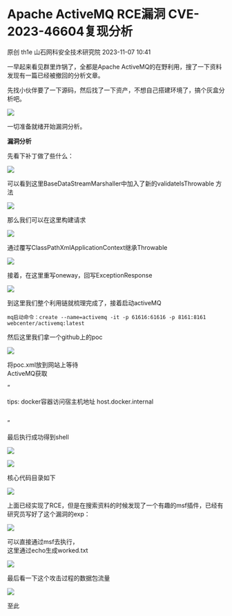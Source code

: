 #  Apache ActiveMQ RCE漏洞 CVE-2023-46604复现分析   
原创 th1e  山石网科安全技术研究院   2023-11-07 10:41  
  
一早起来看见群里炸锅了，全都是Apache ActiveMQ的在野利用，搜了一下资料发现有一篇已经被撤回的分析文章。  
  
先找小伙伴要了一下源码，然后找了一下资产，不想自己搭建环境了，搞个灰盒分析吧。  
  
![](https://mmbiz.qpic.cn/mmbiz_png/Gw8FuwXLJnRxNNWiaMIztUCAcIxVKAKhk0ULmccejKKGibwav4aPnNls8eBN1ngAhp7ibKlpRxyKVxWqYYIAQLIBA/640?wx_fmt=png "")  
  
一切准备就绪开始漏洞分析。  
  
**漏洞分析**  
  
  
  
先看下补丁做了些什么：  
  
![](https://mmbiz.qpic.cn/mmbiz_png/Gw8FuwXLJnRxNNWiaMIztUCAcIxVKAKhkCatUyPh6muicb7icghJ5M5tG6CvMydmlgzPZdrlcichOZfr354ibiakSKQA/640?wx_fmt=png "")  
  
  
可以看到这里BaseDataStreamMarshaller中加入了新的validateIsThrowable 方法  
  
![](https://mmbiz.qpic.cn/mmbiz_png/Gw8FuwXLJnRxNNWiaMIztUCAcIxVKAKhkfiaENhlpnCHb5Sn9hP7s7kH8Rnr7Kfco2kgInGiaCRPJBekc2elBfRIA/640?wx_fmt=png "")  
  
那么我们可以在这里构建请求  
  
![](https://mmbiz.qpic.cn/mmbiz_png/Gw8FuwXLJnRxNNWiaMIztUCAcIxVKAKhk4YBQT0Ix5hTdC3Dw8DDlibDQRbaZicpXQChBTQqQ7vykm6sfpDWTQdmw/640?wx_fmt=png "")  
  
通过覆写ClassPathXmlApplicationContext继承Throwable  
  
![](https://mmbiz.qpic.cn/mmbiz_png/Gw8FuwXLJnRxNNWiaMIztUCAcIxVKAKhkpzvmK7rI6ZtqR065BAdXoYSPGmC9XWqldOxpvSsucUTXYGq3BAx4DA/640?wx_fmt=png "")  
  
接着，在这里重写oneway，回写ExceptionResponse  
  
![](https://mmbiz.qpic.cn/mmbiz_png/Gw8FuwXLJnRxNNWiaMIztUCAcIxVKAKhkrjdnUHicZ5FiakovCKH1wOPQZg52ndQgxECL6Uf0oHlrCxXYzt2IQyRA/640?wx_fmt=png "")  
  
到这里我们整个利用链就梳理完成了，接着启动activeMQ  
```
mq启动命令：create --name=activemq -it -p 61616:61616 -p 8161:8161 webcenter/activemq:latest
```  
  
然后这里我们拿一个github上的poc  
  
![](https://mmbiz.qpic.cn/mmbiz_png/Gw8FuwXLJnRxNNWiaMIztUCAcIxVKAKhkgzn0QBMczzehTpM71ibrCcyLOjqJkUBoVoZh0JmiaJEHqfTcHFgz1bGQ/640?wx_fmt=png "")  
  
将poc.xml放到网站上等待  
ActiveMQ获取  
  
“   
  
tips: docker容器访问宿主机地址 host.docker.internal  
  
   
”  
  
最后执行成功得到shell  
  
![](https://mmbiz.qpic.cn/mmbiz_png/Gw8FuwXLJnRxNNWiaMIztUCAcIxVKAKhkKEFxSaO3MUk1Vj5QHHaqbdABcnuoaWrt0LvrfYRxZ8fsicGkQeUYjrg/640?wx_fmt=png "")  
  
![](https://mmbiz.qpic.cn/mmbiz_png/Gw8FuwXLJnRxNNWiaMIztUCAcIxVKAKhkymChibENs3NvG43OhUHzJTQ3AslicNABRnsiaNBbdtxSwmjnYXI64dGFA/640?wx_fmt=png "")  
  
核心代码目录如下  
  
![](https://mmbiz.qpic.cn/mmbiz_png/Gw8FuwXLJnRxNNWiaMIztUCAcIxVKAKhkxqorJib8g22V40E3G1PaP31d2cmiafukiaHyCPnryObicjcLic4SjpW6WTw/640?wx_fmt=png "")  
  
上面已经实现了RCE，但是在搜索资料的时候发现了一个有趣的msf插件，已经有研究员写好了这个漏洞的exp：  
  
![](https://mmbiz.qpic.cn/mmbiz_png/Gw8FuwXLJnRxNNWiaMIztUCAcIxVKAKhkKXicAM6yTzBoZrlHx5WYEzeUmfnLUWZoQpDoM4aGKImu0vYicPwjftEg/640?wx_fmt=png "")  
  
  
可以直接通过msf去执行，  
这里通过echo生成worked.txt  
  
![](https://mmbiz.qpic.cn/mmbiz_png/Gw8FuwXLJnRxNNWiaMIztUCAcIxVKAKhkb6HE86TeNxVrfSJ4iaKKtPLLAEM8IqgkWKp03VqBWGwWtMDejhG1CWQ/640?wx_fmt=png "")  
  
最后看一下这个攻击过程的数据包流量  
  
![](https://mmbiz.qpic.cn/mmbiz_png/Gw8FuwXLJnRxNNWiaMIztUCAcIxVKAKhkpe8ROvu3LWYVg47BfXhZKrkdiaR0XmmYAiabUctSaAWbg7GUzOzehZyA/640?wx_fmt=png "")  
  
至此  
  
  
  
  
  
  
  
